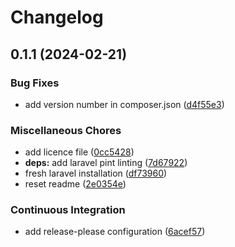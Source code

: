 # Changelog

## 0.1.1 (2024-02-21)


### Bug Fixes

* add version number in composer.json ([d4f55e3](https://github.com/fuzoh/cabri-auto/commit/d4f55e32f6c029c64242cb094b36fb94a979a5a1))


### Miscellaneous Chores

* add licence file ([0cc5428](https://github.com/fuzoh/cabri-auto/commit/0cc5428986fcbf63cc034b9b40f9eb1ba8335100))
* **deps:** add laravel pint linting ([7d67922](https://github.com/fuzoh/cabri-auto/commit/7d67922298044744107abc50fcb09cee7aaa054f))
* fresh laravel installation ([df73960](https://github.com/fuzoh/cabri-auto/commit/df73960fd7d2316bee3728a5e8f7531afcdf31e2))
* reset readme ([2e0354e](https://github.com/fuzoh/cabri-auto/commit/2e0354e584480a615433a606294d3414717d67f9))


### Continuous Integration

* add release-please configuration ([6acef57](https://github.com/fuzoh/cabri-auto/commit/6acef57e348ed0e615d411e68b83cf3d7ee51937))
